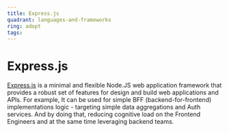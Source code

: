 ```yaml
---
title: Express.js
quadrant: languages-and-frameworks
ring: adopt
tags:
---
```


# Express.js

<a href="https://expressjs.com" target="_blank">Express.js</a> is a minimal and flexible Node.JS web application framework that provides a robust set of features for design and build web applications and APIs. For example, It can be used for simple BFF (backend-for-frontend) implementations logic - targeting simple data aggregations and Auth services. And by doing that, reducing cognitive load on the Frontend Engineers and at the same time leveraging backend teams.
